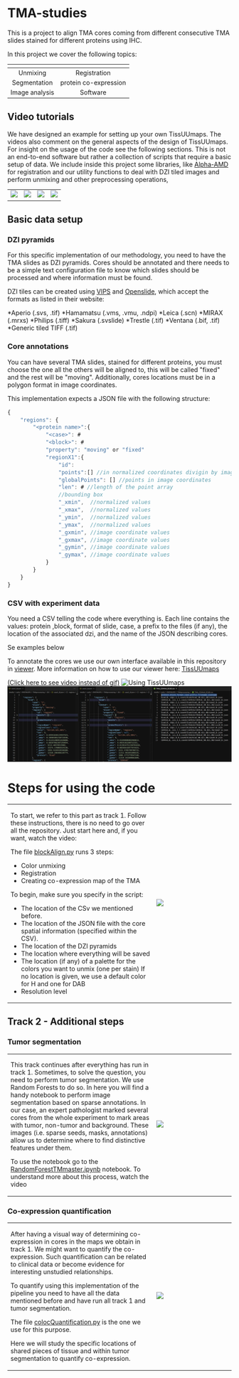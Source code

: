 TMA-studies
===========

This is a project to align TMA cores coming from different consecutive TMA slides stained for different proteins using IHC.

In this project we cover the following topics:

| <!-- -->       | <!-- -->               |
|:--------------:|:----------------------:|
| Unmixing       | Registration           |
| Segmentation   | protein co-expression  |
| Image analysis | Software               |


## Video tutorials

We have designed an example for setting up your own TissUUmaps. The videos also comment on the general aspects of the design of TissUUmaps.
For insight on the usage of the code see the following sections. This is not an end-to-end software but rather a collection of scripts that require a basic setup of data. We include inside this project some libraries, like [Alpha-AMD](https://github.com/MIDA-group/py_alpha_amd_release) for registration and our utility functions to deal with DZI tiled images and perform unmixing and other preprocessing operations,

<table>
    <tr>
        <td width="25%">
            <a href="https://tissuumaps.research.it.uu.se/TMA-studies/">
            <img src="https://tissuumaps.research.it.uu.se/media/images/posters/TMA-studies/videoAbstract.png" />
            </a>
        </td>        
        <td width="25%">
             <a href="https://tissuumaps.research.it.uu.se/howto.html#section-intro">
            <img src="https://tissuumaps.research.it.uu.se/media/images/posters/TMA-studies/Track1.png" />
            </a>
        </td>
        <td width="25%">
             <a href="https://tissuumaps.research.it.uu.se/howto.html#section-using">
            <img src="https://tissuumaps.research.it.uu.se/media/images/posters/TMA-studies/Track2-Tumor.png">
           </a>
        </td> 
        <td width="25%">
             <a href="https://tissuumaps.research.it.uu.se/howto.html#section-using">
            <img src="https://tissuumaps.research.it.uu.se/media/images/posters/TMA-studies/Track2-Quant.png">
           </a>
        </td> 
    </tr>    
</table>

Basic data setup
----------

### DZI pyramids
For this specific implementation of our methodology, you need to have the TMA slides as DZI pyramids. Cores should be annotated and there needs to be a simple text configuration file to know which slides should be processed and where information must be found.

DZI tiles can be created using [VIPS](https://libvips.github.io/libvips/) and [Openslide](https://openslide.org/), which accept the formats as listed in their website:

*Aperio (.svs, .tif)
*Hamamatsu (.vms, .vmu, .ndpi)
*Leica (.scn)
*MIRAX (.mrxs)
*Philips (.tiff)
*Sakura (.svslide)
*Trestle (.tif)
*Ventana (.bif, .tif)
*Generic tiled TIFF (.tif)

### Core annotations

You can have several TMA slides, stained for different proteins, you must choose the one all the others will be aligned to, this will be called "fixed" and the rest will be "moving". Additionally, cores locations must be in a polygon format in image coordinates.

This implementation expects a JSON file with the following structure:

```javascript
{
    "regions": {
        "<protein name>":{
            "<case>": #
            "<block>": #
            "property": "moving" or "fixed"
            "regionX1":{
                "id":
                "points":[] //in normalized coordinates divigin by image width
                "globalPoints": [] //points in image coordinates
                "len": # //length of the point array
                //bounding box
                "_xmin",  //normalized values
                "_xmax",  //normalized values
                "_ymin",  //normalized values
                "_ymax",  //normalized values
                "_gxmin", //image coordinate values
                "_gxmax", //image coordinate values
                "_gymin", //image coordinate values
                "_gymax", //image coordinate values                
            }
        }
    }
}
```

### CSV with experiment data

You need a CSV telling the code where everything is. Each line contains the values: protein ,block, format of slide, case, a prefix to the files (if any), the location of the associated dzi, and the name of the JSON describing cores.

Se examples below

To annotate the cores we use our own interface available in this repository in [viewer](https://github.com/wahlby-lab/TMA-studies/tree/master/viewer). More information on how to use our viewer here: [TissUUmaps](https://github.com/wahlby-lab/TissUUmaps)


[(Click here to see video instead of gif)](https://tissuumaps.research.it.uu.se/TMA-studies/index.html#section-data)
![Using TissUUmaps](https://github.com/wahlby-lab/TMA-studies/blob/master/misc/TissUUmaps.gif)
![JSON and CSV formats](https://github.com/wahlby-lab/TMA-studies/blob/master/misc/JSON-CSV-example.jpg)

Steps for using the code
==========================

<table>
    <tr>
        <td width="65%">
            <p>To start, we refer to this part as track 1. Follow these instructions, there is no need to go over all the repository. Just start here and, if you want, watch the video:</p>
            <p>The file <a href="https://github.com/wahlby-lab/TMA-studies/blob/master/blockAlign.py">blockAlign.py</a> runs 3 steps:</p>
            <ul>
                <li>Color unmixing </li>
                <li>Registration </li>
                <li>Creating co-expression map of the TMA </li>
            </ul>
            <p>To begin, make sure you specify in the script: </p>
            <ul>
                <li>The location of the CSv we mentioned before. </li>
                <li>The location of the JSON file with the core spatial information (specified within the CSV). </li>
                <li>The location of the DZI pyramids</li>
                <li>The location where everything will be saved</li>
                <li>The location (if any) of a palette for the colors you want to unmix (one per stain) If no location is given, we use a default color for H and one for DAB </li>
                <li>Resolution level</li>
            </ul>
        </td>       
        <td width="35%">
             <a href="https://tissuumaps.research.it.uu.se/howto.html#section-intro">
            <img src="https://tissuumaps.research.it.uu.se/media/images/posters/TMA-studies/Track1.png" />
            </a>
        </td>
    </tr>    
</table>

Track 2 - Additional steps
--------------------------

### Tumor segmentation

<table>
    <tr>
        <td width="65%">
            <p>This track continues after everything has run in track 1. Sometimes, to solve the question, you need to perform tumor segmentation. We use Random Forests to do so. In here you will find a handy notebook to perform image segmentation based on sparse annotations. In our case, an expert pathologist marked several cores from the whole experiment to mark areas with tumor, non-tumor and background. These images (i.e. sparse seeds, masks, annotations) allow us to determine where to find distinctive features under them.</p>
            <p>To use the notebook go to the <a href="https://github.com/wahlby-lab/TMA-studies/blob/master/RandomForestTMmaster.ipynb">RandomForestTMmaster.ipynb</a> notebook. To understand more about this process, watch the video</p>
        </td>       
        <td width="35%">
             <a href="https://tissuumaps.research.it.uu.se/howto.html#section-using">
            <img src="https://tissuumaps.research.it.uu.se/media/images/posters/TMA-studies/Track2-Tumor.png">
           </a>
        </td>
    </tr>    
</table>

### Co-expression quantification

<table>
    <tr>
        <td width="65%">
            <p>After having a visual way of determining co-expression in cores in the maps we obtain in track 1. We might want to quantify the co-expression. Such quantification can be related to clinical data or become evidence for interesting unstudied relationships.</p>
            <p>To quantify using this implementation of the pipeline you need to have all the data mentioned before and have run all track 1 and tumor segmentation.</p>
            <p>The file  <a href="https://github.com/wahlby-lab/TMA-studies/blob/master/colocQuantification.py">colocQuantification.py</a> is the one we use for this purpose.</p>
            <p>Here we will study the specific locations of shared pieces of tissue and within tumor segmentation to quantify co-expression. </p>
        </td>       
        <td width="35%">
             <a href="https://tissuumaps.research.it.uu.se/howto.html#section-using">
            <img src="https://tissuumaps.research.it.uu.se/media/images/posters/TMA-studies/Track2-Quant.png">
           </a>
        </td> 
    </tr>    
</table>

